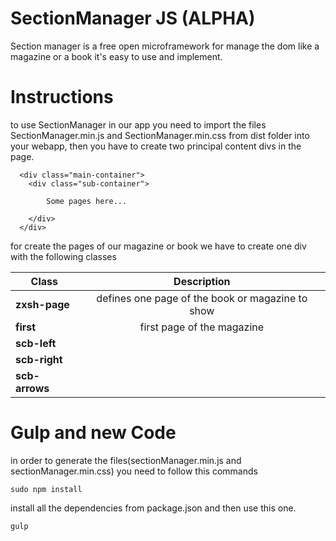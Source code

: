 # SectionManager JS (ALPHA)

Section manager is a free open microframework for manage the dom like a magazine or a book it's easy to use and implement.


# Instructions

to use SectionManager in our app you need to import the files SectionManager.min.js and SectionManager.min.css from dist folder into your webapp, then you have to create two principal content divs in the page.

```
  <div class="main-container">
    <div class="sub-container">
        
        Some pages here...
    
    </div>
  </div>
```

for create the pages of our magazine or book we have to create one div with the following classes

| Class        | Description           |
| ------------- |:-------------:| 
| <strong>zxsh-page</strong>     | defines one page of the book or magazine to show | 
| <strong>first </strong>      | first page of the magazine      |
|  <strong>scb-left</strong>   | |
|  <strong>scb-right</strong>   | |
|  <strong>scb-arrows</strong>   | |


# Gulp and new Code

in order to generate the files(sectionManager.min.js and sectionManager.min.css) you need to follow this commands 

``` 
sudo npm install
```

install all the dependencies from package.json and then use this one.

```
gulp
```